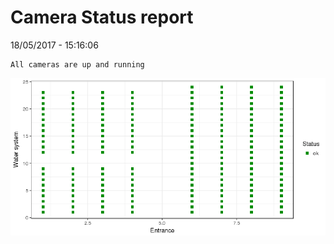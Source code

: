 Camera Status report
================
18/05/2017 - 15:16:06

    All cameras are up and running

![](camreport_files/figure-markdown_github/unnamed-chunk-2-1.png)
